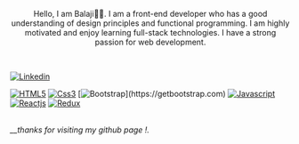 <p  align="center">Hello, I am Balaji🖐🏽. I am a front-end developer who has a good understanding of design principles and functional programming. I am highly motivated and enjoy learning full-stack technologies. I have a strong passion for web development.</p>
<br/>

[![Linkedin](https://img.shields.io/badge/linkedin-blue?style=flat-square&logo=Linkedin)](https://www.linkedin.com/in/balaji-n96/)

[![HTML5](https://img.shields.io/badge/html5-FBFCF8?style=flat-square&logo=html5)](https://www.w3schools.com/html/)
[![Css3](https://img.shields.io/badge/css3-189AB4?style=flat-square&logo=css3)](https://www.w3schools.com/css/)
[![Bootstrap](https://img.shields.io/badge/bootstrap-FBFBF9?style=flat-square&logo=bootstrap&target="#")](https://getbootstrap.com)
[![Javascript](https://img.shields.io/badge/javascript-242124?style=flat-square&logo=javascript)](https://developer.mozilla.org/en-US/docs/Web/JavaScript)
[![Reactjs](https://img.shields.io/badge/react_js-594D5B?style=flat-square&logo=react)](https://reactjs.org/)
[![Redux](https://img.shields.io/badge/redux-6C3082?style=flat-square&logo=redux)](https://redux.js.org/)

<br/>
<em>__thanks for visiting my github page !.</em>
